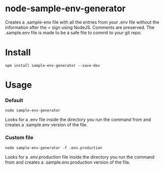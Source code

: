 # node-sample-env-generator
Creates a .sample-env file with all the entries from your .env file without the information after the = sign using NodeJS. Comments are preserved. The .sample.env file is made to be a safe file to commit to your git repo.

# Install
```
npm install sample-env-generator --save-dev
```

# Usage

### Default
```
node sample-env-generator
```
Looks for a .env file inside the directory you run the command from and creates a .sample.env version of the file.

### Custom file
```
node sample-env-generator -f .env.production
```
Looks for a .env.production file inside the directory you run the command from and creates a .sample.env.production version of the file.
